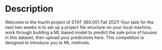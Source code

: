 # Description

Welcome to the fourth project of STAT 380.001 Fall 2021! Your task for the next two weeks is to set up a project file structure on your local machine, work through building a ML based model to predict the sale price of houses in this dataset, then upload your predictions here. This competition is designed to introduce you to ML methods.
